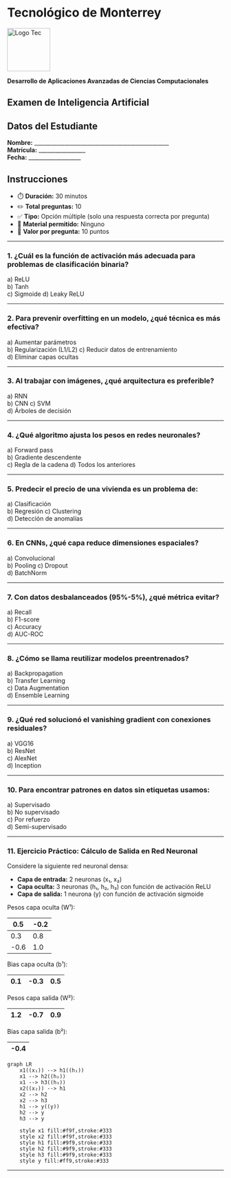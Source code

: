 # Tecnológico de Monterrey  
<img src="https://upload.wikimedia.org/wikipedia/commons/thumb/4/47/Logo_del_ITESM.svg/1200px-Logo_del_ITESM.svg.png" alt="Logo Tec" width="100cm" height="100cm" /> 

**Desarrollo de Aplicaciones Avanzadas de Ciencias Computacionales**  

## Examen de Inteligencia Artificial

## Datos del Estudiante
**Nombre:** _________________________________________________  
**Matrícula:** _________________  
**Fecha:** ___________________  

## Instrucciones
- ⏱️ **Duración:** 30 minutos
- ✏️ **Total preguntas:** 10
- ✅ **Tipo:** Opción múltiple (solo una respuesta correcta por pregunta)
- 📝 **Material permitido:** Ninguno
- 📌 **Valor por pregunta:** 10 puntos

---

### 1. ¿Cuál es la función de activación más adecuada para problemas de clasificación binaria?
a) ReLU  
b) Tanh  
c) Sigmoide 
d) Leaky ReLU

---

### 2. Para prevenir overfitting en un modelo, ¿qué técnica es más efectiva?
a) Aumentar parámetros  
b) Regularización (L1/L2)
c) Reducir datos de entrenamiento  
d) Eliminar capas ocultas

---

### 3. Al trabajar con imágenes, ¿qué arquitectura es preferible?
a) RNN  
b) CNN
c) SVM  
d) Árboles de decisión

---

### 4. ¿Qué algoritmo ajusta los pesos en redes neuronales?
a) Forward pass  
b) Gradiente descendente  
c) Regla de la cadena 
d) Todos los anteriores

---

### 5. Predecir el precio de una vivienda es un problema de:
a) Clasificación  
b) Regresión 
c) Clustering  
d) Detección de anomalías

---

### 6. En CNNs, ¿qué capa reduce dimensiones espaciales?
a) Convolucional  
b) Pooling 
c) Dropout  
d) BatchNorm

---

### 7. Con datos desbalanceados (95%-5%), ¿qué métrica evitar?
a) Recall  
b) F1-score  
c) Accuracy  
d) AUC-ROC

---

### 8. ¿Cómo se llama reutilizar modelos preentrenados?
a) Backpropagation  
b) Transfer Learning  
c) Data Augmentation  
d) Ensemble Learning

---

### 9. ¿Qué red solucionó el vanishing gradient con conexiones residuales?
a) VGG16  
b) ResNet  
c) AlexNet  
d) Inception

---

### 10. Para encontrar patrones en datos sin etiquetas usamos:
a) Supervisado  
b) No supervisado  
c) Por refuerzo  
d) Semi-supervisado

---

### 11. Ejercicio Práctico: Cálculo de Salida en Red Neuronal
Considere la siguiente red neuronal densa:
- **Capa de entrada:** 2 neuronas (x₁, x₂)
- **Capa oculta:** 3 neuronas (h₁, h₂, h₃) con función de activación ReLU
- **Capa de salida:** 1 neurona (y) con función de activación sigmoide

Pesos capa oculta (W¹): 

|0.5 |-0.2| 
|-|-|
|0.3|0.8|           
|-0.6|1.0|  

Bias capa oculta (b¹): 

| 0.1  | -0.3  | 0.5  |
|---|---|---|

Pesos capa salida (W²): 

| 1.2  | -0.7  | 0.9  |
|---|---|---|

Bias capa salida (b²): 

| -0.4  |
|---|

```mermaid
graph LR
    x1((x₁)) --> h1((h₁))
    x1 --> h2((h₂))
    x1 --> h3((h₃))
    x2((x₂)) --> h1
    x2 --> h2
    x2 --> h3
    h1 --> y((y))
    h2 --> y
    h3 --> y
    
    style x1 fill:#f9f,stroke:#333
    style x2 fill:#f9f,stroke:#333
    style h1 fill:#9f9,stroke:#333
    style h2 fill:#9f9,stroke:#333
    style h3 fill:#9f9,stroke:#333
    style y fill:#ff9,stroke:#333
```

---
